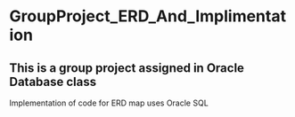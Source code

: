 # GroupProject_ERD_And_Implimentation

## This is a group project assigned in Oracle Database class 
Implementation of code for ERD map uses Oracle SQL
